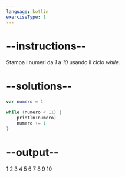 ```yaml
---
language: kotlin
exerciseType: 1
---
```


# --instructions--

Stampa i numeri da _1_ a _10_ usando il ciclo _while_.

# --solutions--

```kotlin
var numero = 1

while (numero < 11) {
    println(numero)
    numero += 1
}
```

# --output--

1
2
3
4
5
6
7
8
9
10
